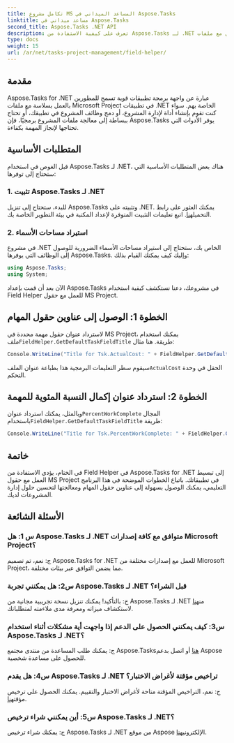 ```yaml
---
title: تكامل مشروع MS المساعد الميداني في Aspose.Tasks
linktitle: مساعد ميداني في Aspose.Tasks
second_title: Aspose.Tasks .NET API
description: تعرف على كيفية الاستفادة من Aspose.Tasks لـ .NET للعمل مع ملفات MS Project بسلاسة.
type: docs
weight: 15
url: /ar/net/tasks-project-management/field-helper/
---
```

## مقدمة

Aspose.Tasks for .NET عبارة عن واجهة برمجة تطبيقات قوية تسمح للمطورين بالعمل بسلاسة مع ملفات Microsoft Project في تطبيقات .NET الخاصة بهم. سواء كنت تقوم بإنشاء أداة لإدارة المشروع، أو دمج وظائف المشروع في تطبيقك، أو تحتاج ببساطة إلى معالجة ملفات المشروع برمجيًا، فإن Aspose.Tasks يوفر الأدوات التي تحتاجها لإنجاز المهمة بكفاءة.

## المتطلبات الأساسية

قبل الغوص في استخدام Aspose.Tasks لـ .NET، هناك بعض المتطلبات الأساسية التي ستحتاج إلى توفرها:

### 1. تثبيت Aspose.Tasks لـ .NET

 للبدء، ستحتاج إلى تنزيل Aspose.Tasks وتثبيته على .NET. يمكنك العثور على رابط التحميل[هنا](https://releases.aspose.com/tasks/net/). اتبع تعليمات التثبيت المتوفرة لإعداد المكتبة في بيئة التطوير الخاصة بك.

### 2. استيراد مساحات الأسماء

في مشروع .NET الخاص بك، ستحتاج إلى استيراد مساحات الأسماء الضرورية للوصول إلى الوظائف التي يوفرها Aspose.Tasks. وإليك كيف يمكنك القيام بذلك:

```csharp
using Aspose.Tasks;
using System;

```

الآن بعد أن قمت بإعداد Aspose.Tasks في مشروعك، دعنا نستكشف كيفية استخدام Field Helper للعمل مع حقول MS Project.

## الخطوة 1: الوصول إلى عناوين حقول المهام

 لاسترداد عنوان حقول مهمة محددة في MS Project، يمكنك استخدام ملف`FieldHelper.GetDefaultTaskFieldTitle` طريقة. هنا مثال:

```csharp
Console.WriteLine("Title for Tsk.ActualCost: " + FieldHelper.GetDefaultTaskFieldTitle(Tsk.ActualCost.KeyType));
```

 سيقوم سطر التعليمات البرمجية هذا بطباعة عنوان الملف`ActualCost` الحقل في وحدة التحكم.

## الخطوة 2: استرداد عنوان إكمال النسبة المئوية للمهمة

 وبالمثل، يمكنك استرداد عنوان`PercentWorkComplete` المجال باستخدام`FieldHelper.GetDefaultTaskFieldTitle` طريقة:

```csharp
Console.WriteLine("Title for Tsk.PercentWorkComplete: " + FieldHelper.GetDefaultTaskFieldTitle(Tsk.PercentWorkComplete.KeyType));
```

## خاتمة

في الختام، يؤدي الاستفادة من Field Helper في Aspose.Tasks for .NET إلى تبسيط العمل مع حقول MS Project في تطبيقاتك. باتباع الخطوات الموضحة في هذا البرنامج التعليمي، يمكنك الوصول بسهولة إلى عناوين حقول المهام ومعالجتها لتحسين حلول إدارة المشروعات لديك.

## الأسئلة الشائعة

### س 1: هل Aspose.Tasks لـ .NET متوافق مع كافة إصدارات Microsoft Project؟

ج: نعم، تم تصميم Aspose.Tasks for .NET للعمل مع إصدارات مختلفة من Microsoft Project، مما يضمن التوافق عبر بيئات مختلفة.

### س2: هل يمكنني تجربة Aspose.Tasks لـ .NET قبل الشراء؟

 ج: بالتأكيد! يمكنك تنزيل نسخة تجريبية مجانية من Aspose.Tasks لـ .NET من[هنا](https://releases.aspose.com/) لاستكشاف ميزاته ومعرفة مدى ملاءمته لمتطلباتك.

### س3: كيف يمكنني الحصول على الدعم إذا واجهت أية مشكلات أثناء استخدام Aspose.Tasks لـ .NET؟

 ج: يمكنك طلب المساعدة من منتدى مجتمع Aspose.Tasks[هنا](https://forum.aspose.com/c/tasks/15) أو اتصل بدعم Aspose للحصول على مساعدة شخصية.

### س4: هل يقدم Aspose.Tasks لـ .NET تراخيص مؤقتة لأغراض الاختبار؟

 ج: نعم، التراخيص المؤقتة متاحة لأغراض الاختبار والتقييم. يمكنك الحصول على ترخيص مؤقت[هنا](https://purchase.aspose.com/temporary-license/).

### س5: أين يمكنني شراء ترخيص Aspose.Tasks لـ .NET؟

 ج: يمكنك شراء ترخيص Aspose.Tasks لـ .NET من موقع Aspose الإلكتروني[هنا](https://purchase.aspose.com/buy).